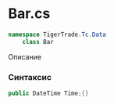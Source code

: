 
# Bar.cs
```csharp
namespace TigerTrade.Tc.Data  
    class Bar
```

Описание

### Синтаксис
```csharp
public DateTime Time;{}
```
